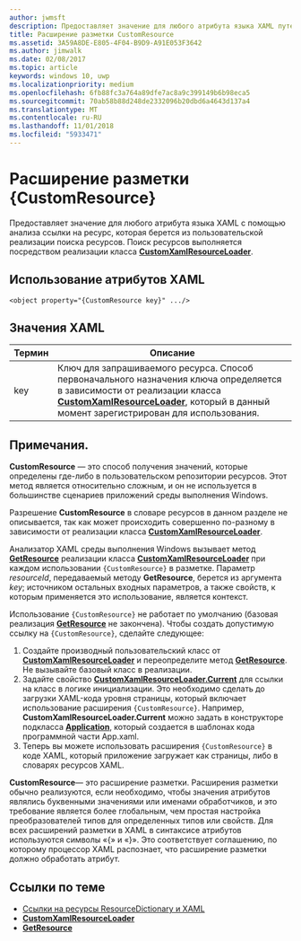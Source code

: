 ```yaml
---
author: jwmsft
description: Предоставляет значение для любого атрибута языка XAML путем оценки ссылки на ресурс, которая берется из пользовательской реализации поиска ресурсов. Поиск ресурсов выполняется реализацией класса CustomXamlResourceLoader.
title: Расширение разметки CustomResource
ms.assetid: 3A59A8DE-E805-4F04-B9D9-A91E053F3642
ms.author: jimwalk
ms.date: 02/08/2017
ms.topic: article
keywords: windows 10, uwp
ms.localizationpriority: medium
ms.openlocfilehash: 6fb88fc3a764a89dfe7ac8a9c399149b6b98eca5
ms.sourcegitcommit: 70ab58b88d248de2332096b20dbd6a4643d137a4
ms.translationtype: MT
ms.contentlocale: ru-RU
ms.lasthandoff: 11/01/2018
ms.locfileid: "5933471"
---
```

# <a name="customresource-markup-extension"></a>Расширение разметки {CustomResource}


Предоставляет значение для любого атрибута языка XAML с помощью анализа ссылки на ресурс, которая берется из пользовательской реализации поиска ресурсов. Поиск ресурсов выполняется посредством реализации класса [**CustomXamlResourceLoader**](https://msdn.microsoft.com/library/windows/apps/br243327).

## <a name="xaml-attribute-usage"></a>Использование атрибутов XAML

``` syntax
<object property="{CustomResource key}" .../>
```

## <a name="xaml-values"></a>Значения XAML

| Термин | Описание |
|------|-------------|
| key | Ключ для запрашиваемого ресурса. Способ первоначального назначения ключа определяется в зависимости от реализации класса [**CustomXamlResourceLoader**](https://msdn.microsoft.com/library/windows/apps/br243327), который в данный момент зарегистрирован для использования. |

## <a name="remarks"></a>Примечания.

**CustomResource** — это способ получения значений, которые определены где-либо в пользовательском репозитории ресурсов. Этот метод является относительно сложным, и он не используется в большинстве сценариев приложений среды выполнения Windows.

Разрешение **CustomResource** в словаре ресурсов в данном разделе не описывается, так как может происходить совершенно по-разному в зависимости от реализации класса [**CustomXamlResourceLoader**](https://msdn.microsoft.com/library/windows/apps/br243327).

Анализатор XAML среды выполнения Windows вызывает метод [**GetResource**](https://msdn.microsoft.com/library/windows/apps/br243340) реализации класса [**CustomXamlResourceLoader**](https://msdn.microsoft.com/library/windows/apps/br243327) при каждом использовании `{CustomResource}` в разметке. Параметр *resourceId*, передаваемый методу **GetResource**, берется из аргумента *key*; источником остальных входных параметров, а также свойств, к которым применяется это использование, является контекст.

Использование `{CustomResource}` не работает по умолчанию (базовая реализация [**GetResource**](https://msdn.microsoft.com/library/windows/apps/br243340) не закончена). Чтобы создать допустимую ссылку на `{CustomResource}`, сделайте следующее:

1.  Создайте производный пользовательский класс от [**CustomXamlResourceLoader**](https://msdn.microsoft.com/library/windows/apps/br243327) и переопределите метод [**GetResource**](https://msdn.microsoft.com/library/windows/apps/br243340). Не вызывайте базовый класс в реализации.
2.  Задайте свойство [**CustomXamlResourceLoader.Current**](https://msdn.microsoft.com/library/windows/apps/br243328) для ссылки на класс в логике инициализации. Это необходимо сделать до загрузки XAML-кода уровня страницы, который включает использование расширения `{CustomResource}`. Например, **CustomXamlResourceLoader.Current** можно задать в конструкторе подкласса [**Application**](https://msdn.microsoft.com/library/windows/apps/br242324), который создается в шаблонах кода программной части App.xaml.
3.  Теперь вы можете использовать расширения `{CustomResource}` в коде XAML, который приложение загружает как страницы, либо в словарях ресурсов XAML.

**CustomResource**— это расширение разметки. Расширения разметки обычно реализуются, если необходимо, чтобы значения атрибутов являлись буквенными значениями или именами обработчиков, и это требование является более глобальным, чем простая настройка преобразователей типов для определенных типов или свойств. Для всех расширений разметки в XAML в синтаксисе атрибутов используются символы «\{» и «\}». Это соответствует соглашению, по которому процессор XAML распознает, что расширение разметки должно обработать атрибут.

## <a name="related-topics"></a>Ссылки по теме

* [Ссылки на ресурсы ResourceDictionary и XAML](https://msdn.microsoft.com/library/windows/apps/mt187273)
* [**CustomXamlResourceLoader**](https://msdn.microsoft.com/library/windows/apps/br243327)
* [**GetResource**](https://msdn.microsoft.com/library/windows/apps/br243340)

